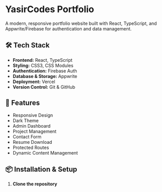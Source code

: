# YasirCodes Portfolio

A modern, responsive portfolio website built with React, TypeScript, and Appwrite/Firebase for authentication and data management.

## 🛠 Tech Stack

- **Frontend:** React, TypeScript
- **Styling:** CSS3, CSS Modules
- **Authentication:** Firebase Auth
- **Database & Storage:** Appwrite
- **Deployment:** Vercel
- **Version Control:** Git & GitHub

## 🚀 Features

- Responsive Design
- Dark Theme
- Admin Dashboard
- Project Management
- Contact Form
- Resume Download
- Protected Routes
- Dynamic Content Management

## 📦 Installation & Setup

1. **Clone the repository**


